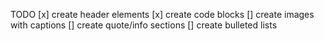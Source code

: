 TODO
[x] create header elements
[x] create code blocks
[] create images with captions
[] create quote/info sections
[] create bulleted lists
